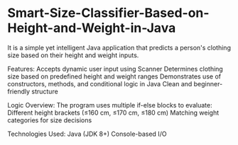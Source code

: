 # Smart-Size-Classifier-Based-on-Height-and-Weight-in-Java
It is a simple yet intelligent Java application that predicts a person's clothing size based on their height and weight inputs.

Features:
Accepts dynamic user input using Scanner
Determines clothing size based on predefined height and weight ranges
Demonstrates use of constructors, methods, and conditional logic in Java
Clean and beginner-friendly structure

Logic Overview:
The program uses multiple if-else blocks to evaluate:
Different height brackets (≤160 cm, ≤170 cm, ≤180 cm)
Matching weight categories for size decisions

Technologies Used:
Java (JDK 8+)
Console-based I/O
